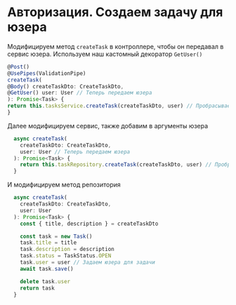 # Авторизация. Создаем задачу для юзера

Модифицируем метод `createTask` в контроллере, чтобы он передавал в сервис юзера.
Используем наш кастомный декоратор `GetUser()`
```typescript
@Post()
@UsePipes(ValidationPipe)
createTask(
@Body() createTaskDto: CreateTaskDto,
@GetUser() user: User // Теперь передаем юзера
): Promise<Task> {
return this.tasksService.createTask(createTaskDto, user) // Пробрасываем юзера в метод сервиса
}
```

Далее модифицируем сервис, также добавим в аргументы юзера
```typescript
  async createTask(
    createTaskDto: CreateTaskDto,
    user: User // Теперь передаем юзера
  ): Promise<Task> {
    return this.taskRepository.createTask(createTaskDto, user) // Пробрасываем юзера в метод репозитория
  }
```

И модифицируем метод репозитория
```typescript
  async createTask(
    createTaskDto: CreateTaskDto,
    user: User
  ): Promise<Task> {
    const { title, description } = createTaskDto

    const task = new Task()
    task.title = title
    task.description = description
    task.status = TaskStatus.OPEN
    task.user = user // Задаем юзера для задачи
    await task.save()

    delete task.user
    return task
  }
```
